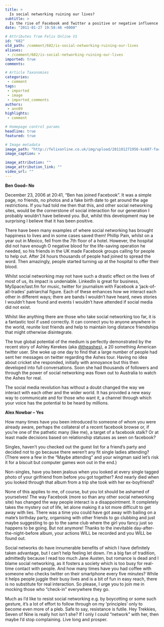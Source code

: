 ```yaml
---
title: >
  Is social networking ruining our lives?
subtitle: >
  Is the rise of Facebook and Twitter a positive or negative influence in the 21st century?
date: "2011-01-27 19:58:46 +0000"

# Attributes from Felix Online V1
id: "682"
old_path: /comment/682/is-social-networking-ruining-our-lives
aliases:
 - /comment/682/is-social-networking-ruining-our-lives
imported: true
comments:

# Article Taxonomies
categories:
 - comment
tags:
 - imported
 - image
 - imported_comments
authors:
 - ann09
highlights:
 - comment

# Homepage control params
headline: true
featured: true

# Image metadata
image_path: "http://felixonline.co.uk/img/upload/201101271956-ks607-facebook.jpg"
image_caption: >

image_attribution: ""
image_attribution_link: ""
video_url: ""
---
```


__Ben Good– No__

December 23, 2006 at 20:41, “Ben has joined Facebook”. It was a simple page, no friends, no photos and a fake birth date to get around the age restrictions. If you had told me then that this, and other social networking sites, would be the cornerstone of social interaction for our generation I probably wouldn’t have believed you. But, whilst this development may be surprising I believe that it has been positive.

There have been many examples of where social networking has brought happiness to lives and in some cases saved them! Phillip Pain, whilst on a year out in Mexico, fell from the 7th floor of a hotel. However, the hospital did not have enough O negative blood for the life-saving operation he needed, so his friends in the UK made Facebook groups calling for people to help out. After 24 hours thousands of people had joined to spread the word. Then amazingly, people started turning up at the hospital to offer their blood.

Whilst social networking may not have such a drastic effect on the lives of most of us, its impact is undeniable. LinkedIn is great for business, MySpace/last.fm for music, twitter for journalism with Facebook a ‘jack-of-all-trades’ patriarchal figure. Each of these enhances how we interact each other in different ways; there are bands I wouldn’t have heard, news stories I wouldn’t have found and events I wouldn’t have attended if social media did not exist.

Whilst like anything there are those who take social networking too far, it is a fantastic tool if used correctly. It can connect you to anyone anywhere in the world, reunite lost friends and help to maintain long distance friendships that might otherwise disintegrate.

The true global potential of the medium is perfectly demonstrated by the recent story of Ashley Kerekes (aka [@theashes](http://twitter.com/theashes)), a 20 something American twitter user. She woke up one day to find that a large number of people had sent her messages on twitter regarding the Ashes tour. Having no idea about cricket she responded, initially with annoyance but this then developed into full conversations. Soon she had thousands of followers and through the power of social networking was flown out to Australia to watch the Ashes for real.

The social media revolution has without a doubt changed the way we interact with each other and the wider world. It has provided a new easy way to communicate and for those who want it, a channel through which your voice has the potential to be heard by millions.

__Alex Nowbar – Yes__

How many times have you been introduced to someone of whom you were already aware, perhaps the collateral of a recent facebook browse or, if you’re one of the pathetic many (like me), a target of a facebook stalk? Or at least made decisions based on relationship statuses as seen on facebook?

Singles, haven’t you checked out the guest list for a friend’s party and decided not to go because there weren’t any fit single ladies attending? (There were a few in the “Maybe attending” and your wingman said let’s risk it for a biscuit but computer games won out in the end.)

Non-singles, have you been jealous when you looked at every single tagged photo of your girlfriend from before you got together? And nearly died when you looked through that album from a trip she took with her ex-boyfriend?

None of this applies to me, of course, but you lot should be ashamed of yourselves! The way Facebook (more so than any other social networking site) has changed the way people interact is a disappointment. It completely takes the mystery out of life, let alone making it a lot more difficult to get away with lies. There was a time you could have got away with bailing on a mate’s birthday party, organising with other friends to go clubbing and just maybe suggesting to go to the same club where the girl you fancy just so happens to be going. But not anymore! Thanks to the inevitable day-after-the-night-before album, your actions WILL be recorded and you WILL be found out.

Social networks do have innumerable benefits of which I have definitely taken advantage, but I can’t help feeling let down. I’m a big fan of tradition, admittedly because I read too much Jane Austen, but romance is dead and I blame social networking, as it fosters a society which is too busy for real-time contact with people. And how many times have you had coffee with someone who checks twitter on their smartphone every five minutes? While it helps people juggle their busy lives and is a bit of fun in easy reach, there is no substitute for real interaction. So please, I urge you to join me in mocking those who “check-in” everywhere they go.

Much as I’d like to resist social networking e.g. by boycotting or some such gesture, it’s a lot of effort to follow through on my ‘principles’ only to become even more of a pleb. Safe to say, resistance is futile. Hey Trekkies, Seven of Nine is really hot isn’t she? If I only I could “network” with her, then maybe I’d stop complaining. Live long and prosper.
